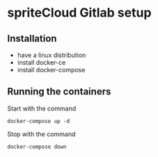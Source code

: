 # spriteCloud Gitlab setup

## Installation
- have a linux distribution
- install docker-ce
- install docker-compose

## Running the containers
Start with the command
```
docker-compose up -d
```
Stop with the command
```
docker-compose down
```
